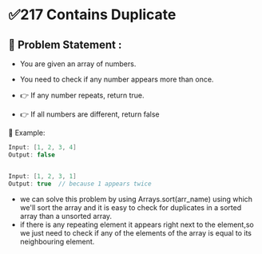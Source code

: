 # ✅217 Contains Duplicate


## 💬 Problem Statement :

- You are given an array of numbers.
- You need to check if any number appears more than once.

- 👉 If any number repeats, return true.
- 👉 If all numbers are different, return false 

🧠 Example:
```java
Input: [1, 2, 3, 4]
Output: false


Input: [1, 2, 3, 1]
Output: true  // because 1 appears twice
```


- we can solve this problem by using Arrays.sort(arr_name) using which we'll sort the array and it is easy to check for duplicates in a sorted array than a unsorted array.
- if there is any repeating element it appears right next to the element,so we just need to check if any of the elements of the array is equal to its neighbouring element.

